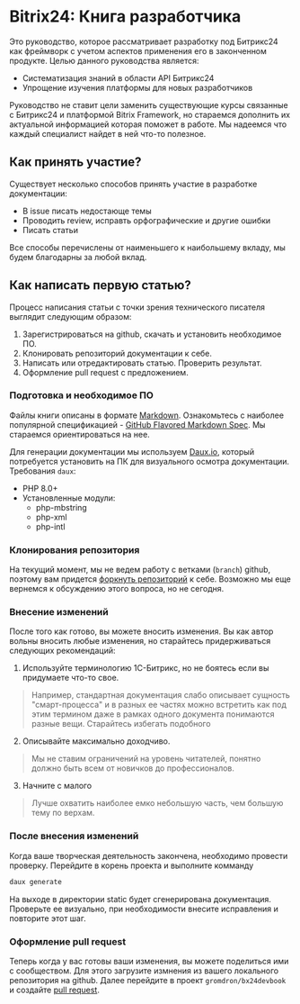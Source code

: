 # Bitrix24: Книга разработчика

Это руководство, которое рассматривает разработку под Битрикс24 как фреймворк с учетом аспектов применения его в законченном продукте.
Целью данного руководства является:
* Систематизация знаний в области API Битрикс24
* Упрощение изучения платформы для новых разработчиков

Руководство не ставит цели заменить существующие курсы связанные с Битрикс24 и платформой Bitrix Framework, но стараемся дополнить их актуальной информацией которая поможет в работе. Мы надеемся что каждый специалист найдет в ней что-то полезное.


## Как принять участие?

Существует несколько способов принять участие в разработке документации:

* В issue писать недостающе темы
* Проводить review, исправть орфографические и другие ошибки
* Писать статьи

Все способы перечислены от наименьшего к наибольшему вкладу, мы будем благодарны за любой вклад.

## Как написать первую статью?

Процесс написания статьи с точки зрения технического писателя выглядит следующим образом:

1. Зарегистрироваться на github, скачать и установить необходимое ПО.
2. Клонировать репозиторий документации к себе.
3. Написать или отредактировать статью. Проверить результат.
4. Оформление pull request с предложением.

### Подготовка и необходимое ПО

Файлы книги описаны в формате [Markdown](https://en.wikipedia.org/wiki/Markdown). Ознакомьтесь с наиболее популярной спецификацией - [GitHub Flavored Markdown Spec](https://github.github.com/gfm/). Мы стараемся ориентироваться на нее.

Для генерации документации мы используем [Daux.io](http://daux.io/), который потребуется установить на ПК для визуального осмотра документации.
Требования `daux`:
- PHP 8.0+
- Установленные модули: 
	- php-mbstring
	- php-xml
	- php-intl

### Клонирования репозитория

На текущий момент, мы не ведем работу с ветками (`branch`) github, поэтому вам придется [форкнуть репозиторий](https://docs.github.com/en/get-started/quickstart/fork-a-repo) к себе.
Возможно мы еще вернемся к обсуждению этого вопроса, но не сегодня.

### Внесение изменений

После того как готово, вы можете вносить изменения.
Вы как автор вольны вносить любые изменения, но старайтесь придерживаться следующих рекомендаций:
1. Используйте терминологию 1С-Битрикс, но не боятесь если вы придумаете что-то свое.
>Например, стандартная документация слабо описывает сущность "смарт-процесса" и в разных ее частях можно встретить как под этим термином даже в рамках одного документа понимаются разные вещи. Старайтесь избегать подобного
2. Описывайте максимально доходчиво.
>Мы не ставим ограничений на уровень читателей, понятно должно быть всем от новичков до профессионалов.
3. Начните с малого
>Лучше охватить наиболее емко небольшую часть, чем большую тему по верхам.

### После внесения изменений

Когда ваше творческая деятельность закончена, необходимо провести проверку.
Перейдите в корень проекта и выполните комманду
```php
daux generate
```

На выходе в директории static будет сгенерирована документация.
Проверьте ее визуально, при необходимости внесите исправления и повторите этот шаг.

### Оформление pull request

Теперь когда у вас готовы ваши изменения, вы можете поделиться ими с сообществом.
Для этого загрузите измнения из вашего локального репозитория на github. Далее перейдите в проект `gromdron/bx24devbook` и создайте [pull request](https://docs.github.com/en/pull-requests/collaborating-with-pull-requests/proposing-changes-to-your-work-with-pull-requests/creating-a-pull-request).

